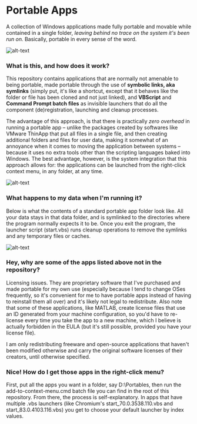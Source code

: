# Portable Apps
A collection of Windows applications made fully portable and movable while contained in a single folder, <i>leaving behind no trace on the system it's been run on.</i> Basically, portable in every sense of the word.

![alt-text](https://user-images.githubusercontent.com/32809089/138545287-4178bac7-8ddb-4b71-afa4-824332629bee.png)


### What is this, and how does it work?
This repository contains applications that are normally not amenable to being portable, made portable through the use of <b>symbolic links, aka symlinks</b> (simply put, it's like a shortcut, except that it behaves like the folder or file has been cloned and not just linked), and <b>VBScript</b> and <b>Command Prompt batch files</b> as invisible launchers that do all the component (de)registration, launching and cleanup processes.

The advantage of this approach, is that there is practically <i>zero overhead</i> in running a portable app – unlike the packages created by softwares like VMware ThinApp that put all files in a single file, and then creating additional folders and files for user data, making it somewhat of an annoyance when it comes to moving the application between systems – because it uses no extra tools other than the scripting languages baked into Windows. The best advantage, however, is the system integration that this approach allows for: the applications can be launched from the right-click context menu, in any folder, at any time.

![alt-text](https://user-images.githubusercontent.com/32809089/138545265-067e7149-7d08-4fe8-b992-530d14d9e903.png)


### What happens to my data when I'm running it?
Below is what the contents of a standard portable app folder look like. All your data stays in that data folder, and is symlinked to the directories where the program normally expects it to be. Once you exit the program, the launcher script (start.vbs) runs cleanup operations to remove the symlinks and any temporary files or caches.

![alt-text](https://user-images.githubusercontent.com/32809089/112468659-8cadb980-8d8e-11eb-8402-46254a7e82d1.png)

### Hey, why are some of the apps listed above not in the repository?
Licensing issues. They are proprietary software that I've purchased and made portable for my own use (especially because I tend to change OSes frequently, so it's convenient for me to have portable apps instead of having to reinstall them all over) and it's likely not legal to redistribute. Also note that some of these applications, like MATLAB, create license files that use an ID generated from your machine configuration, so you'd have to re-license every time you take the app to a new machine, which I believe is actually forbidden in the EULA (but it's still possible, provided you have your license file).

I am only redistributing freeware and open-source applications that haven't been modified otherwise and carry the original software licenses of their creators, until otherwise specified.

### Nice! How do I get those apps in the right-click menu?
First, put all the apps you want in a folder, say D:\Portables, then run the add-to-context-menu.cmd batch file you can find in the root of this repository. From there, the process is self-explanatory. In apps that have multiple .vbs launchers (like Chromium's start_70.0.3538.110.vbs and start_83.0.4103.116.vbs) you get to choose your default launcher by index values.
